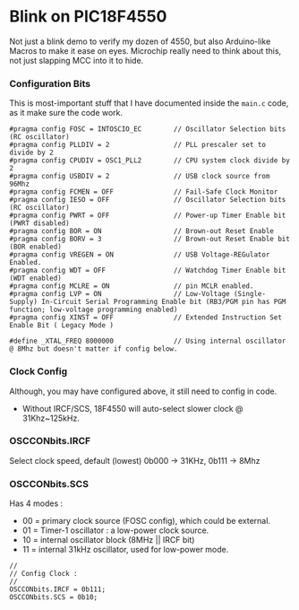 Blink on PIC18F4550
=====================
Not just a blink demo to verify my dozen of 4550, but also Arduino-like Macros to make it ease on eyes. Microchip really need to think about this, not just slapping MCC into it to hide.

### Configuration Bits
This is most-important stuff that I have documented inside the `main.c` code, as it make sure the code work.
```
#pragma config FOSC = INTOSCIO_EC        // Oscillator Selection bits (RC oscillator)
#pragma config PLLDIV = 2                // PLL prescaler set to divide by 2
#pragma config CPUDIV = OSC1_PLL2        // CPU system clock divide by 2
#pragma config USBDIV = 2                // USB clock source from 96Mhz 
#pragma config FCMEN = OFF               // Fail-Safe Clock Monitor
#pragma config IESO = OFF                // Oscillator Selection bits (RC oscillator)
#pragma config PWRT = OFF                // Power-up Timer Enable bit (PWRT disabled)
#pragma config BOR = ON                  // Brown-out Reset Enable
#pragma config BORV = 3                  // Brown-out Reset Enable bit (BOR enabled)
#pragma config VREGEN = ON               // USB Voltage-REGulator Enabled.
#pragma config WDT = OFF                 // Watchdog Timer Enable bit (WDT enabled)
#pragma config MCLRE = ON                // pin MCLR enabled.
#pragma config LVP = ON                  // Low-Voltage (Single-Supply) In-Circuit Serial Programming Enable bit (RB3/PGM pin has PGM function; low-voltage programming enabled)
#pragma config XINST = OFF               // Extended Instruction Set Enable Bit ( Legacy Mode )

#define _XTAL_FREQ 8000000               // Using internal oscillator @ 8Mhz but doesn't matter if config below.
```

### Clock Config
Although, you may have configured above, it still need to config in code.
- Without IRCF/SCS, 18F4550 will auto-select slower clock @ 31Khz~125kHz.

### OSCCONbits.IRCF 
Select clock speed, default (lowest) 0b000 -> 31KHz, 0b111 -> 8Mhz

### OSCCONbits.SCS 
Has 4 modes : 
- 00 = primary clock source (FOSC config), which could be external.
- 01 = Timer-1 oscillator : a low-power clock source.
- 10 = internal oscillator block (8MHz || IRCF bit)
- 11 = internal 31kHz oscillator, used for low-power mode.
```
//
// Config Clock :
//
OSCCONbits.IRCF = 0b111;
OSCCONbits.SCS = 0b10;
```
